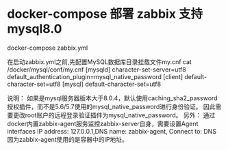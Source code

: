 # docker-compose 部署 zabbix 支持mysql8.0
docker-compose zabbix.yml

在启动zabbix.yml之前,先配置MySQL数据库目录挂载文件my.cnf
cat /docker/mysql/conf/my.cnf
[mysqld]
character-set-server=utf8
default_authentication_plugin=mysql_native_password
[client]
default-character-set=utf8
[mysql]
default-character-set=utf8

说明：
     如果是mysql服务器版本大于8.0.4，默认使用caching_sha2_password授权插件，而不是5.6/5.7使用的mysql_native_password进行身份验证。
     因此需要更改root账户的远程登录验证插件为mysql_native_password。
另外：
     通过docker内置zabbix-agent服务监控zabbix-server自身，需要设置Agent interfaces 
     IP address: 127.0.0.1,DNS name: zabbix-agent, Connect to: DNS
     因为zabbix-agent使用的是容器中的IP地址。
